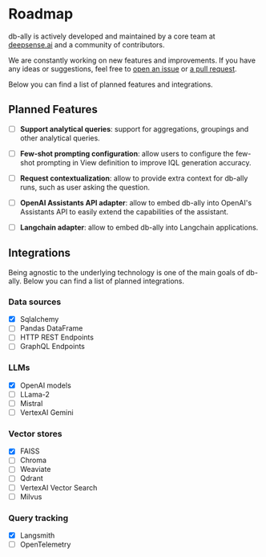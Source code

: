 # Roadmap

db-ally is actively developed and maintained by a core team at [deepsense.ai](deepsense.ai) and a community of contributors.

We are constantly working on new features and improvements.
If you have any ideas or suggestions, feel free to [open an issue](https://github.com/deepsense-ai/db-ally/issues) or [a pull request](https://github.com/deepsense-ai/db-ally/pulls).

Below you can find a list of planned features and integrations.

## Planned Features

- [ ] **Support analytical queries**: support for aggregations, groupings and other analytical queries.
- [ ] **Few-shot prompting configuration**: allow users to configure the few-shot prompting in View definition to
    improve IQL generation accuracy.
- [ ] **Request contextualization**: allow to provide extra context for db-ally runs, such as user asking the question.
- [ ] **OpenAI Assistants API adapter**: allow to embed db-ally into OpenAI's Assistants API to easily extend the
    capabilities of the assistant.
- [ ] **Langchain adapter**: allow to embed db-ally into Langchain applications.


## Integrations

Being agnostic to the underlying technology is one of the main goals of db-ally.
Below you can find a list of planned integrations.

### Data sources

- [x] Sqlalchemy
- [ ] Pandas DataFrame
- [ ] HTTP REST Endpoints
- [ ] GraphQL Endpoints

### LLMs

- [x] OpenAI models
- [ ] LLama-2
- [ ] Mistral
- [ ] VertexAI Gemini

### Vector stores

- [x] FAISS
- [ ] Chroma
- [ ] Weaviate
- [ ] Qdrant
- [ ] VertexAI Vector Search
- [ ] Milvus

### Query tracking

- [x] Langsmith
- [ ] OpenTelemetry
